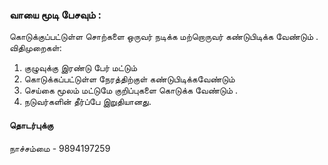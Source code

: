 ### வாயை மூடி பேசவும் :

கொடுக்குப்பட்டுள்ள சொற்களை ஒருவர் நடிக்க மற்றொருவர் கண்டுபிடிக்க வேண்டும் .
விதிமுறைகள்:
       
1. குழுவுக்கு இரண்டு பேர் மட்டும்
2. கொடுக்கப்பட்டுள்ள நேரத்திற்குள் கண்டுபிடிக்கவேண்டும் 
3. செய்கை மூலம் மட்டுமே குறிப்புகளை கொடுக்க வேண்டும் .
4. நடுவர்களின் தீர்ப்பே இறுதியானது.

#### தொடர்புக்கு
 நாச்சம்மை - 9894197259
